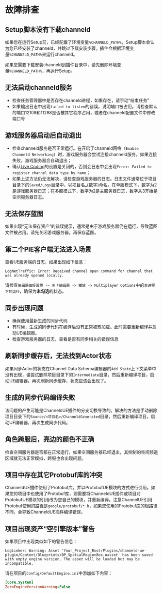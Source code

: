 # 故障排查
## Setup脚本没有下载channeld
如果您在运行Setup前，已经配置了环境变量`%CHANNELD_PATH%`，Setup脚本会认为您已经安装了channeld，并跳过下载安装步骤。插件会根据环境变量`%CHANNELD_PATH%`来运行channeld。

如果您需要下载安装channeld到插件目录中，请先删除环境变量`%CHANNELD_PATH%`，再运行Setup。

## 无法启动channeld服务
- 检查任务管理器中是否存在channeld进程，如果存在，请手动“结束任务”
- 如果输出日志中出现`failed to listen`的错误，说明端口被占用。请检查默认的端口12108和11288是否被其它程序占用，或者在channeld配置文件中修改端口号

## 游戏服务器启动后自动退出
- 检查channeld服务是否正常运行。在开启了channeld网络（`Enable Channeld Networking`）时，游戏服务器会尝试连接channeld服务。如果连接失败，游戏服务器会自动退出；
- 确认[Live Coding](https://docs.unrealengine.com/5.0/en-US/using-live-coding-to-recompile-unreal-engine-applications-at-runtime/)的设置是关闭的，否则会日志中会出现`Error: Failed to register channel data type by name`；
- 如果上述方法仍无法解决，请检查游戏服务器的日志。日志文件通常位于项目目录下的`Saved/Logs`目录中，以项目名_{数字}命名。在单服模式下，数字为2是游戏服务器日志；在多服模式下，数字为2是主服务器日志，数字从3开始是空间服务器日志。

## 无法保存蓝图
如果出现“无法保存资产”的错误提示，通常是由于游戏服务器仍在运行，导致蓝图文件被占用。请先关闭游戏服务器，再保存蓝图。

## 第二个PIE客户端无法进入场景
查看UE服务端的日志，如果出现如下信息：
```log
LogNetTraffic: Error: Received channel open command for channel that was already opened locally.
```
请检查`编辑器偏好设置 -> 关卡编辑器 -> 播放 -> Multiplayer Options`中的`单进程下的运行`，确保为**未勾选**的状态。

## 同步出现问题
- 确保使用最新生成的同步代码
- 有时候，生成的同步代码在编译后没有正常被热加载。此时需要重新编译并启动UE编辑器。
- 检查游戏服务器的日志，查看是否有同步相关的错误信息

## 刷新同步缓存后，无法找到Actor状态
如果同步Actor的状态在Channel Data Schema编辑器的`Add State`上下文菜单中没有出现，请尝试删除项目目录下的`Intermediate`目录，然后重新编译项目，启动UE编辑器。再次刷新同步缓存，状态应该会出现了。

## 生成的同步代码编译失败
该问题的产生可能是ChanneldUE插件的分支切换导致的。解决的方法是手动删除项目目录下的`Source/<项目名>/ChanneldGenerated`目录，然后重新编译项目，启动UE编辑器，再次生成同步代码。

## 角色跨服后，亮边的颜色不正确
检查空间服务器是否都在正常运行。如果空间服务器已经退出，其控制的空间频道区域就无法正常模拟，跨服也会出现问题。

## 项目中存在其它Protobuf库的冲突
ChanneldUE插件使用了Protobuf库，并以ProtobufUE模块的方式进行引用。如果您的项目中也使用了Protobuf库，则需要将ChanneldUE插件或项目对ProtobufUE模块的引用改为您自己的模块，并重新编译。注意ChannelUE引用Protobuf使用的路径是`google/protobuf/*.h`，如果您使用的Protobuf库的根路径不同，会导致ChanneldUE插件编译错误。

## 项目出现资产“空引擎版本”警告
如果项目中出现类似如下的警告信息：
```log
LogLinker: Warning: Asset 'Your_Project_Root/Plugins/channeld-ue-plugin/Content/Blueprints/BP_SpatialRegionBox.uasset' has been saved with empty engine version. The asset will be loaded but may be incompatible.
```
请在项目的`Config/DefaultEngine.ini`中添加如下内容：
```ini
[Core.System]
ZeroEngineVersionWarning=False
```